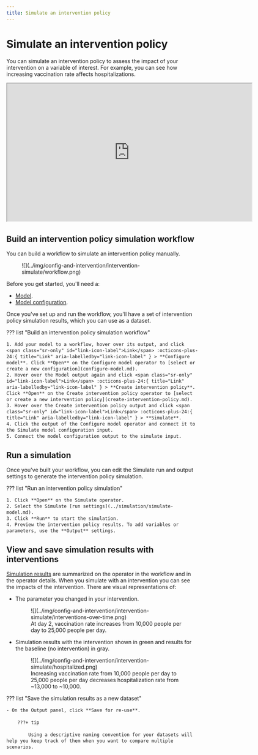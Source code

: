 ```yaml
---
title: Simulate an intervention policy
---
```


# Simulate an intervention policy

You can simulate an intervention policy to assess the impact of your intervention on a variable of interest. For example, you can see how increasing vaccination rate affects hospitalizations.

<iframe class="video" src="https://drive.google.com/file/d/169Nkc2h6ArjYkhsm0D-Se7JENrzzfI7Q/preview" width="640" height="360"></iframe>

## Build an intervention policy simulation workflow

You can build a workflow to simulate an intervention policy manually. 

<figure markdown>![](../img/config-and-intervention/intervention-simulate/workflow.png)<figcaption markdown></figcaption></figure>

Before you get started, you'll need a:

- [Model](../modeling/index.md).
- [Model configuration](../config-and-intervention/configure-model.md).

Once you've set up and run the workflow, you'll have a set of intervention policy simulation results, which you can use as a dataset.

??? list "Build an intervention policy simulation workflow"

    1. Add your model to a workflow, hover over its output, and click <span class="sr-only" id="link-icon-label">Link</span> :octicons-plus-24:{ title="Link" aria-labelledby="link-icon-label" } > **Configure model**. Click **Open** on the Configure model operator to [select or create a new configuration](configure-model.md).
    2. Hover over the Model output again and click <span class="sr-only" id="link-icon-label">Link</span> :octicons-plus-24:{ title="Link" aria-labelledby="link-icon-label" } > **Create intervention policy**. Click **Open** on the Create intervention policy operator to [select or create a new intervention policy](create-intervention-policy.md).
    3. Hover over the Create intervention policy output and click <span class="sr-only" id="link-icon-label">Link</span> :octicons-plus-24:{ title="Link" aria-labelledby="link-icon-label" } > **Simulate**.
    4. Click the output of the Configure model operator and connect it to the Simulate model configuration input.
    5. Connect the model configuration output to the simulate input.

## Run a simulation

Once you've built your workflow, you can edit the Simulate run and output settings to generate the intervention policy simulation.

??? list "Run an intervention policy simulation"

    1. Click **Open** on the Simulate operator.
    2. Select the Simulate [run settings](../simulation/simulate-model.md).
    3. Click **Run** to start the simulation.
    4. Preview the intervention policy results. To add variables or parameters, use the **Output** settings. 

## View and save simulation results with interventions

[Simulation results](../simulation/simulate-model.md) are summarized on the operator in the workflow and in the operator details. When you simulate with an intervention you can see the impacts of the intervention. There are visual representations of:

  - The parameter you changed in your intervention. 
 
    <figure markdown>![](../img/config-and-intervention/intervention-simulate/interventions-over-time.png)<figcaption markdown>At day 2, vaccination rate increases from 10,000 people per day to 25,000 people per day.</figcaption></figure>
    
  - Simulation results with the intervention shown in green and results for the baseline (no intervention) in gray.
  
    <figure markdown>![](../img/config-and-intervention/intervention-simulate/hospitalized.png)<figcaption markdown>Increasing vaccination rate from 10,000 people per day to 25,000 people per day decreases hospitalization rate from ~13,000 to ~10,000.</figcaption></figure>

??? list "Save the simulation results as a new dataset"

    - On the Output panel, click **Save for re-use**.
    
        ???+ tip

            Using a descriptive naming convention for your datasets will help you keep track of them when you want to compare multiple scenarios.